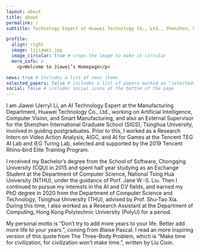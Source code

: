 ```yaml
---
layout: about
title: about
permalink: /
subtitle: Technology Expert at Huawei Technology Co., Ltd., Shenzhen, Guangdong, China

profile:
  align: right
  image: lijiawei.jpg
  image_circular: true # crops the image to make it circular
  more_info: >
    <p>Welcome to Jiawei’s Homepage</p>

news: true # includes a list of news items
selected_papers: false # includes a list of papers marked as "selected={true}"
social: false # includes social icons at the bottom of the page
---
```


I am Jiawei (Jerry) Li, an AI Technology Expert at the Manufacturing Department, Huawei Technology Co., Ltd., working on Artificial Intelligence, Computer Vision, and Smart Manufacturing, and also an External Supervisor for the Shenzhen International Graduate School (SIGS), Tsinghua University, involved in guiding postgraduates. Prior to this, I worked as a Research Intern on Video Action Analysis, AIGC, and AI for Games at the Tencent TEG AI Lab and IEG Turing Lab, selected and supported by the 2019 Tencent Rhino-bird Elite Training Program.

I received my Bachelor’s degree from the School of Software, Chongqing University (CQU) in 2015 and spent half year studying as an Exchange Student at the Department of Computer Science, National Tsing Hua University (NTHU), under the guidance of Porf. Jane W.-S. Liu. Then I continued to pursue my interests in the AI and CV fields, and earned my PhD degree in 2020 from the Department of Computer Science and Technology, Tsinghua University (THU), advised by Prof. Shu-Tao Xia. During this time, I also worked as a Research Assistant at the Department of Computing, Hong Kong Polytechnic University (PolyU) for a period.

My personal motto is “Don’t try to add more years to your life. Better add more life to your years.”, coming from Blaise Pascal. I read an more inspiring version of this quote from The Three-Body Problem, which is “Make time for civilization, for civilization won’t make time.”, written by Liu Cixin.
